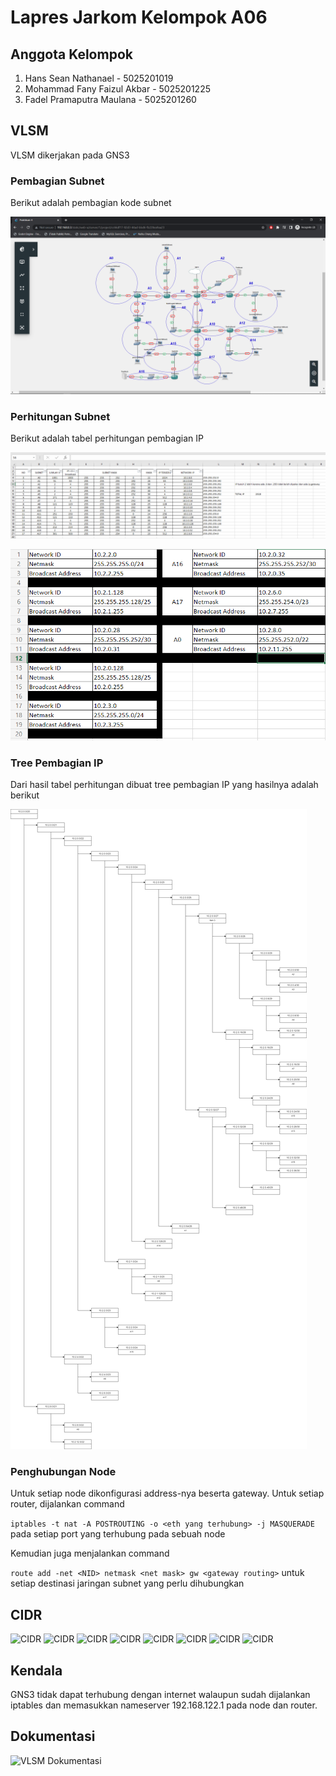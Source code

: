 # Lapres Jarkom Kelompok A06

## Anggota Kelompok

1. Hans Sean Nathanael - 5025201019
2. Mohammad Fany Faizul Akbar - 5025201225
3. Fadel Pramaputra Maulana - 5025201260

## VLSM
VLSM dikerjakan pada GNS3

### Pembagian Subnet
Berikut adalah pembagian kode subnet

![VLSM Pembagian Subnet](VLSM/Pembagian%20Jaringan.png)

### Perhitungan Subnet
Berikut adalah tabel perhitungan pembagian IP

![VLSM Perhitungan Subnet 1](VLSM/Tabel%20perhitungan.png)

![VLSM Perhitungan Subnet 2](VLSM/Tabel%20Ringkasan.png)

### Tree Pembagian IP
Dari hasil tabel perhitungan dibuat tree pembagian IP yang hasilnya adalah berikut

![Tree Pembagian IP](VLSM/Jaringan%20VLSM.png)

### Penghubungan Node

Untuk setiap node dikonfigurasi address-nya beserta gateway. Untuk setiap router, dijalankan command

``` iptables -t nat -A POSTROUTING -o <eth yang terhubung> -j MASQUERADE ``` pada setiap port yang terhubung pada sebuah node

Kemudian juga menjalankan command

``` route add -net <NID> netmask <net mask> gw <gateway routing> ``` untuk setiap destinasi jaringan subnet yang perlu dihubungkan

## CIDR

![CIDR](CIDR/iterasi1.png)
![CIDR](CIDR/iterasi2.png)
![CIDR](CIDR/iterasi3.png)
![CIDR](CIDR/iterasi4.png)
![CIDR](CIDR/iterasi5.png)
![CIDR](CIDR/iterasi6.png)
![CIDR](CIDR/iterasi7.png)
![CIDR](CIDR/iterasi8.png)

## Kendala

GNS3 tidak dapat terhubung dengan internet walaupun sudah dijalankan iptables dan memasukkan nameserver 192.168.122.1 pada node dan router.

## Dokumentasi
![VLSM Dokumentasi](VLSM/Dokumentasi.png)


